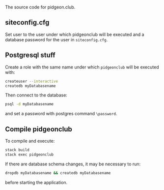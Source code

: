 The source code for pidgeon.club.

siteconfig.cfg
--------------
Set user to the user under which pidgeonclub will be executed
and a database password for the user in `siteconfig.cfg`.


Postgresql stuff
----------------

Create a role with the same name under which `pidgeonclub` will be executed with:
```bash
createuser --interactive
createdb myDatabasename
```
Then connect to the database:
```bash
psql -d myDatabasename
```
and set a password with postgres command `\password`.

Compile pidgeonclub
-------------------
To compile and execute:

```bash
stack build
stack exec pidgeonclub
```

If there are database schema changes, it may be necessary to run:

```bash
dropdb myDatabasename && createdb myDatabasename
```

before starting the application.

